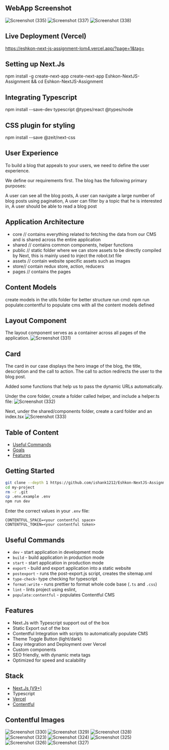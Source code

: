## WebApp Screenshot
![Screenshot (335)](https://github.com/ishank1212/Eshkon-NextJS-Assignment/assets/73271919/916fb99d-ac1d-44b3-b0b7-9c9f4f86ae2e)
![Screenshot (337)](https://github.com/ishank1212/Eshkon-NextJS-Assignment/assets/73271919/b2a27a6d-ddd4-44a4-bf65-0187eb4e30ab)
![Screenshot (338)](https://github.com/ishank1212/Eshkon-NextJS-Assignment/assets/73271919/f5f50a82-55cc-4c0c-9be5-ceee0d93ca2c)


## Live Deployment (Vercel)
https://eshkon-next-js-assignment-lom4.vercel.app/?page=1&tag=

## Setting up Next.Js

npm install -g create-next-app
create-next-app Eshkon-NextJS-Assignment && cd Eshkon-NextJS-Assignment

## Integrating Typescript

npm install --save-dev typescript @types/react @types/node

## CSS plugin for styling

npm install --save @zeit/next-css

## User Experience

To build a blog that appeals to your users, we need to define the user experience.

We define our requirements first. The blog has the following primary purposes:

A user can see all the blog posts,
A user can navigate a large number of blog posts using pagination,
A user can filter by a topic that he is interested in,
A user should be able to read a blog post

## Application Architecture

- core // contains everything related to fetching the data from our CMS and is shared across the entire application
- shared // contains common components, helper functions
- public // static folder where we can store assets to be directly compiled by Next, this is mainly used to inject the robot.txt file
- assets // contain website specific assets such as images
- store// contain redux store, action, reducers
- pages // contains the pages

## Content Models

create models in the utils folder for better structure
run cmd: npm run populate:contentful to populate cms with all the content models defined

## Layout Component

The layout component serves as a container across all pages of the application.
![Screenshot (331)](https://github.com/ishank1212/Eshkon-NextJS-Assignment/assets/73271919/994f027f-0e2e-438d-8460-882e87aa52eb)

## Card

The card in our case displays the hero image of the blog, the title, description and the call to action. The call to action redirects the user to the blog post.

Added some functions that help us to pass the dynamic URLs automatically.

Under the core folder, create a folder called helper, and include a helper.ts file:
![Screenshot (332)](https://github.com/ishank1212/Eshkon-NextJS-Assignment/assets/73271919/f06339e1-d26e-4cc7-a011-a086185160ff)

Next, under the shared/components folder, create a card folder and an index.tsx
![Screenshot (333)](https://github.com/ishank1212/Eshkon-NextJS-Assignment/assets/73271919/235c5890-755a-45ae-89ec-9ea584172397)

## Table of Content

- [Useful Commands](#useful-commands)
- [Goals](#goals)
- [Features](#features)

## Getting Started

```bash
git clone --depth 1 https://github.com/ishank1212/Eshkon-NextJS-Assignment.git
cd my-project
rm -r .git
cp .env.example .env
npm run dev
```

Enter the correct values in your `.env` file:

```
CONTENTFUL_SPACE=<your contentful space>
CONTENTFUL_TOKEN=<your contentful token>

```

## Useful Commands

- `dev` - start application in development mode
- `build` - build application in production mode
- `start` - start application in production mode
- `export` - build and export application into a static website
- `postexport` - runs the post-export.js script, creates the sitemap.xml
- `type-check`- type checking for typescript
- `format:write` - runs prettier to format whole code base (`.ts` and `.css`)
- `lint` - lints project using eslint,
- `populate:contentful` - populates Contentful CMS

## Features

- Next.Js with Typescript support out of the box
- Static Export out of the box
- Contentful Integration with scripts to automatically populate CMS
- Theme Toggle Button (light/dark)
- Easy integration and Deployment over Vercel
- Custom components
- SEO friendly, with dynamic meta tags
- Optimized for speed and scalability

## Stack

- [Next.Js (V9+)](https://github.com/zeit/next.js)
- Typescript
- [Vercel](https://www.vercel.com)
- [Contentful](https://www.contentful.com)

## Contentful Images

![Screenshot (330)](https://github.com/ishank1212/Eshkon-NextJS-Assignment/assets/73271919/45827b42-b4d5-42fc-8f85-17cf8b62a4b0)
![Screenshot (329)](https://github.com/ishank1212/Eshkon-NextJS-Assignment/assets/73271919/ac2b5f5e-b322-4c56-be02-e420814314ad)
![Screenshot (328)](https://github.com/ishank1212/Eshkon-NextJS-Assignment/assets/73271919/a646d4d2-068b-472d-b789-cf5fd976af44)
![Screenshot (323)](https://github.com/ishank1212/Eshkon-NextJS-Assignment/assets/73271919/a83e0a49-83f0-4e01-b848-4bfaee92b24a)
![Screenshot (324)](https://github.com/ishank1212/Eshkon-NextJS-Assignment/assets/73271919/86077274-205b-47fb-ba08-b84ae95162db)
![Screenshot (325)](https://github.com/ishank1212/Eshkon-NextJS-Assignment/assets/73271919/7c560a0c-c8c4-489e-8285-20a0d75ba213)
![Screenshot (326)](https://github.com/ishank1212/Eshkon-NextJS-Assignment/assets/73271919/5b496278-f21f-407a-91aa-296265d6f07e)
![Screenshot (327)](https://github.com/ishank1212/Eshkon-NextJS-Assignment/assets/73271919/5baffcb5-a3e0-456b-9ebc-98e8f1deb9ab)
